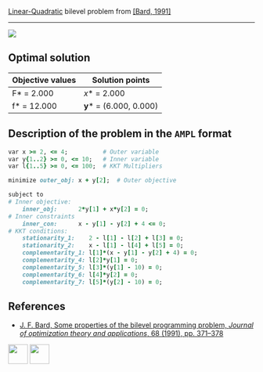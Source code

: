 [Linear-Quadratic](/BASBLib/LP-QP-problems) bilevel problem from [\[Bard, 1991\]][Bard, 1991]

---

![](/BASBLib/images/b_1991_02_eq.jpg)

## Optimal solution

Objective values   | Solution points         |
------------------ | ----------------------- |
F* = 2.000         | _x_* = 2.000            |
f* = 12.000        | __y__* = (6.000, 0.000) |

## Description of the problem in the `AMPL` format

```ruby
var x >= 2, <= 4;          # Outer variable
var y{1..2} >= 0, <= 10;   # Inner variable
var l{1..5} >= 0, <= 100;  # KKT Multipliers

minimize outer_obj: x + y[2];  # Outer objective

subject to
# Inner objective:
    inner_obj:      2*y[1] + x*y[2] = 0;
# Inner constraints
    inner_con:      x - y[1] - y[2] + 4 <= 0;
# KKT conditions:
    stationarity_1:    2 - l[1] - l[2] + l[3] = 0;
    stationarity_2:    x - l[1] - l[4] + l[5] = 0;
    complementarity_1: l[1]*(x - y[1] - y[2] + 4) = 0;
    complementarity_4: l[2]*y[1] = 0;
    complementarity_5: l[3]*(y[1] - 10) = 0;
    complementarity_6: l[4]*y[2] = 0;
    complementarity_7: l[5]*(y[2] - 10) = 0;
```

##  References

 - [J. F. Bard, Some properties of the bilevel programming problem, *Journal of optimization theory and applications*, 68 (1991), pp. 371–378](https://doi.org/10.1007/BF00941574)

[<img src="http://www.interupgrade.com/images/pfeil-backbutton.png" width="40" height="40">](/BASBLib/LP-QP-problems "Back to summary of LP-QP bilevel problems")
[<img src="https://cdn1.iconfinder.com/data/icons/MetroStation-PNG/128/MB__home.png" width="40" height="40">](/BASBLib/index "Back to homepage")

[Bard, 1991]: https://doi.org/10.1007/BF00941574
